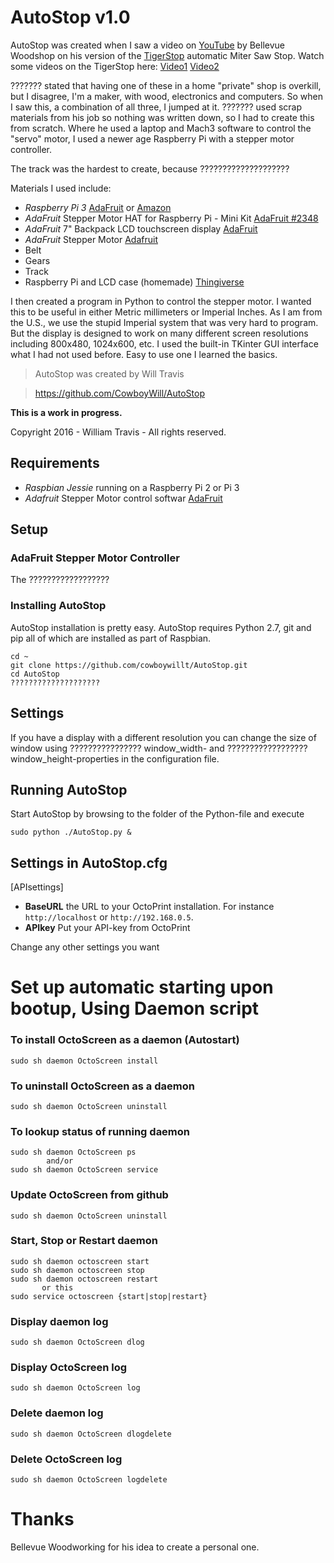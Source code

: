# AutoStop v1.0

AutoStop was created when I saw a video on [YouTube](https://www.youtube.com/watch?v=dHXoMG2s5yE) by Bellevue Woodshop on his version of the [TigerStop](http://www.tigerstop.com/material/wood/) automatic Miter Saw Stop.  Watch some videos on the TigerStop here:  [Video1](??????????????????) [Video2](??????????????)

??????? stated that having one of these in a home "private" shop is overkill, but I disagree, I'm a maker, with wood, electronics and computers. So when I saw this, a combination of all three, I jumped at it.  ??????? used scrap materials from his job so nothing was written down, so I had to create this from scratch.   Where he used a laptop and Mach3 software to control the "servo" motor, I used a newer age Raspberry Pi with a stepper motor controller.  

The track was the hardest to create, because ????????????????????

Materials I used include:

* _Raspberry Pi 3_ [AdaFruit](????????????????) or [Amazon](???????????????)
* _AdaFruit_ Stepper Motor HAT for Raspberry Pi - Mini Kit [AdaFruit #2348](https://www.adafruit.com/products/2348)
* _AdaFruit_ 7" Backpack LCD touchscreen display [AdaFruit](???????????????)
* _AdaFruit_ Stepper Motor [Adafruit](https://www.adafruit.com/products/324)
* Belt
* Gears
* Track
* Raspberry Pi and LCD case (homemade) [Thingiverse]()

I then created a program in Python to control the stepper motor.  I wanted this to be useful in either Metric millimeters or Imperial Inches.  As I am from the U.S., we use the stupid Imperial system that was very hard to program.   But the display is designed to work on many different screen resolutions including 800x480, 1024x600, etc.  I used the built-in TKinter GUI interface what I had not used before.  Easy to use one I learned the basics.  

> AutoStop was created by Will Travis

> https://github.com/CowboyWill/AutoStop

**This is a work in progress.**

Copyright 2016 - William Travis - All rights reserved.

## Requirements
* _Raspbian Jessie_ running on a Raspberry Pi 2 or Pi 3
* _Adafruit_ Stepper Motor control softwar [AdaFruit](https://www.adafruit.com/products/2441)

## Setup
### AdaFruit Stepper Motor Controller
The ??????????????????

### Installing AutoStop
AutoStop installation is pretty easy. AutoStop requires Python 2.7, git and pip all of which are installed as part of Raspbian.

```
cd ~
git clone https://github.com/cowboywillt/AutoStop.git
cd AutoStop
????????????????????
```

## Settings
If you have a display with a different resolution you can change the size of window using ???????????????? window_width- and ?????????????????? window_height-properties in the configuration file.

## Running AutoStop

Start AutoStop by browsing to the folder of the Python-file and execute 
```
sudo python ./AutoStop.py & 
```

## Settings in AutoStop.cfg
[APIsettings]
* **BaseURL**  the URL to your OctoPrint installation. For instance `http://localhost` or `http://192.168.0.5`.
* **APIkey**  Put your API-key from OctoPrint 

Change any other settings you want

# Set up automatic starting upon bootup, Using Daemon script 
### To install OctoScreen as a daemon (Autostart)
```
sudo sh daemon OctoScreen install
```
### To uninstall OctoScreen as a daemon
```
sudo sh daemon OctoScreen uninstall
```
### To lookup status of running daemon
```
sudo sh daemon OctoScreen ps
        and/or
sudo sh daemon OctoScreen service
```
### Update OctoScreen from github
```
sudo sh daemon OctoScreen uninstall
```
### Start, Stop or Restart daemon
```
sudo sh daemon octoscreen start
sudo sh daemon octoscreen stop
sudo sh daemon octoscreen restart
       or this
sudo service octoscreen {start|stop|restart}
```
### Display daemon log
```
sudo sh daemon OctoScreen dlog
```
### Display OctoScreen log
```
sudo sh daemon OctoScreen log
```
### Delete daemon log
```
sudo sh daemon OctoScreen dlogdelete
```
### Delete OctoScreen log
```
sudo sh daemon OctoScreen logdelete
```

# Thanks
Bellevue Woodworking for his idea to create a personal one.  
